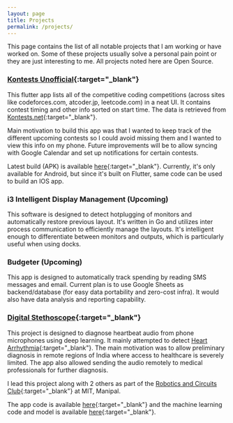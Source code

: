 ```yaml
---
layout: page
title: Projects
permalink: /projects/
---
```


This page contains the list of all notable projects that I am working or have worked on. Some of these projects usually solve a personal pain point or they are just interesting to me. All projects noted here are Open Source.

### [Kontests Unofficial](https://github.com/pavan-kalyan/Kontests-Unofficial){:target="_blank"}


This flutter app lists all of the competitive coding competitions (across sites like codeforces.com, atcoder.jp, leetcode.com) in a neat UI. It contains contest timing and other info sorted on start time. The data is retrieved from [Kontests.net](https://kontests.net/){:target="_blank"}.

Main motivation to build this app was that I wanted to keep track of the different upcoming contests so I could avoid missing them and I wanted to view this info on my phone.
Future improvements will be to allow syncing with Google Calendar and set up notifications for certain contests.

Latest build (APK) is available [here](https://github.com/pavan-kalyan/Kontests-Unofficial/releases){:target="_blank"}. Currently, it's only available for Android, but since it's built on Flutter, same code can be used to build an IOS app.


### i3 Intelligent Display Management (Upcoming)

This software is designed to detect hotplugging of monitors and automatically restore previous layout. It's written in Go and utilizes inter process communication to efficiently manage the layouts.
It's intelligent enough to differentiate between monitors and outputs, which is particularly useful when using docks.


### Budgeter (Upcoming)

This app is designed to automatically track spending by reading SMS messages and email. Current plan is to use Google Sheets as backend/database (for easy data portability and zero-cost infra).
It would also have data analysis and reporting capability.



### [Digital Stethoscope](https://github.com/pavan-kalyan/DigitalStethoscope){:target="_blank"}

This project is designed to diagnose heartbeat audio from phone microphones using deep learning. It mainly attempted to detect [Heart Arrhythmia](https://www.mayoclinic.org/diseases-conditions/heart-arrhythmia/symptoms-causes/syc-20350668){:target="_blank"}. The main motivation was to allow preliminary diagnosis in remote regions of India where access to healthcare is severely limited.
The app also allowed sending the audio remotely to medical professionals for further diagnosis.

I lead this project along with 2 others as part of the [Robotics and Circuits Club](https://roboticsandcircuits.com/index.html#home){:target="_blank"} at MIT, Manipal.

The app code is available [here](https://github.com/pavan-kalyan/DigitalStethoscope){:target="_blank"} and the machine learning code and model is available [here](https://github.com/pavan-kalyan/heartbeat-audio-CNN){:target="_blank"}.